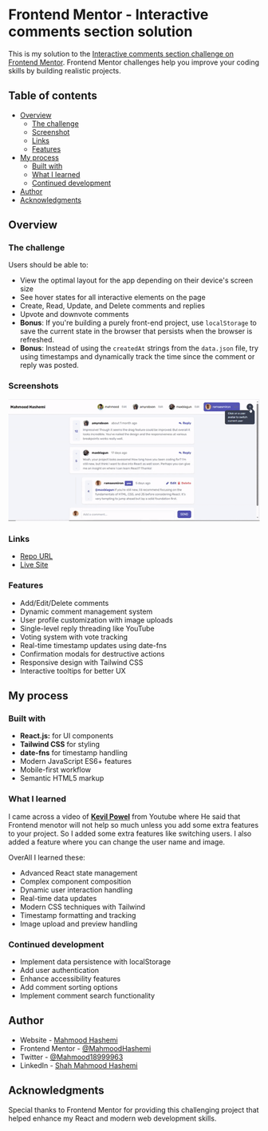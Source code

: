 # Frontend Mentor - Interactive comments section solution

This is my solution to the [Interactive comments section challenge on Frontend Mentor](https://www.frontendmentor.io/challenges/interactive-comments-section-iG1RugEG9). Frontend Mentor challenges help you improve your coding skills by building realistic projects.

## Table of contents

- [Overview](#overview)
  - [The challenge](#the-challenge)
  - [Screenshot](#screenshot)
  - [Links](#links)
  - [Features](#features)
- [My process](#my-process)
  - [Built with](#built-with)
  - [What I learned](#what-i-learned)
  - [Continued development](#continued-development)
- [Author](#author)
- [Acknowledgments](#acknowledgments)

## Overview

### The challenge

Users should be able to:

- View the optimal layout for the app depending on their device's screen size
- See hover states for all interactive elements on the page
- Create, Read, Update, and Delete comments and replies
- Upvote and downvote comments
- **Bonus**: If you're building a purely front-end project, use `localStorage` to save the current state in the browser that persists when the browser is refreshed.
- **Bonus**: Instead of using the `createdAt` strings from the `data.json` file, try using timestamps and dynamically track the time since the comment or reply was posted.

### Screenshots

![](./src/assets/comments_screenshot.gif)

### Links

* [Repo URL ](https://github.com/MahmoodHashem/Mentor-Challanges/tree/main/interactive-comment-section)
* [Live Site](https://interactive-comments-sepia.vercel.app/)

### Features

- Add/Edit/Delete comments
- Dynamic comment management system
- User profile customization with image uploads
- Single-level reply threading like YouTube
- Voting system with vote tracking
- Real-time timestamp updates using date-fns
- Confirmation modals for destructive actions
- Responsive design with Tailwind CSS
- Interactive tooltips for better UX

## My process

### Built with

- **React.js:** for UI components
- **Tailwind CSS** for styling
- **date-fns** for timestamp handling
- Modern JavaScript ES6+ features
- Mobile-first workflow
- Semantic HTML5 markup

### What I learned

I came across a video of **[Kevil Powel](https://youtu.be/WoWxxj3pzrE?si=T3s-j7gMy3aZLeJ9)** from Youtube where He said that Frontend menotor will not help so much unless you add some extra features to your project. So I added some extra features like  switching users. I also added a feature where you can change the user name and image.

OverAll I learned these:

- Advanced React state management
- Complex component composition
- Dynamic user interaction handling
- Real-time data updates
- Modern CSS techniques with Tailwind
- Timestamp formatting and tracking
- Image upload and preview handling

### Continued development

- Implement data persistence with localStorage
- Add user authentication
- Enhance accessibility features
- Add comment sorting options
- Implement comment search functionality

## Author

- Website - [Mahmood Hashemi](https://main--mahmood-hashemi.netlify.app/)
- Frontend Mentor - [@MahmoodHashemi](https://www.frontendmentor.io/profile/MahmoodHashemi)
- Twitter - [@Mahmood18999963](https://twitter.com/Mahmood18999963)
- LinkedIn - [Shah Mahmood Hashemi](https://www.linkedin.com/in/shah-mahmood-hashemi-55172a276/)

## Acknowledgments

Special thanks to Frontend Mentor for providing this challenging project that helped enhance my React and modern web development skills.
